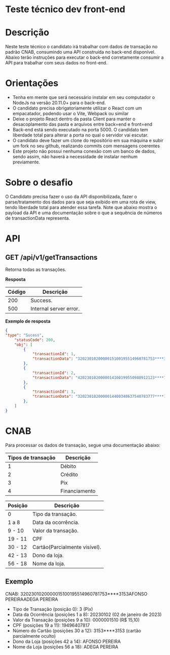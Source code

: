 # Teste técnico dev front-end

# Descrição
Neste teste técnico o candidato irá trabalhar com dados de transação no padrão CNAB, consumindo uma API construída no back-end disponível. Abaixo terão instruções
para executar o back-end corretamente consumir a API para trabalhar com seus dados no front-end.

# Orientações
- Tenha em mente que será necessário instalar em seu computador o NodeJs na versão 20.11.0+ para o back-end.
- O candidato precisa obrigatoriamente utilizar o React com um empacatador, podendo usar o Vite, Webpack ou similar
- Deixe o projeto React dentro da pasta Client para manter o desacoplamento das pasta e arquivos entre back=end e front=end
- Back-end está sendo executado na porta 5000. O candidato tem liberdade total para alterar a porta no qual o servidor vai escutar.
- O candidato deve fazer um clone do repositório em sua máquina e subir um fork no seu github, realizando commits com mensagens coerentes
- Este projeto não possui nenhuma conexão com um banco de dados, sendo assim, não haverá a necessidade de instalar nenhum previamente.

# Sobre o desafio
O Candidato precisa fazer o uso da API disponibilizada, fazer o parse/tratamento dos dados para que seja exibído em uma rota de view, tendo liberdade total para atender essa tarefa.
Note que abaixo mostra o payload da API e uma documentação sobre o que a sequência de números de transactionData representa.

# API
## GET /api/v1/getTransactions

Retorna todas as transações.

**Resposta**

| Código | Descrição                    |
|--------|------------------------------|
| 200    | Success.|
| 500    | Internal server error.|

**Exemplo de resposta**

```json
{
"type": "Sucess",
    "statusCode": 200,
    "obj": [
        {
            "transactionId": 1,
            "transactionData": "3202301020000015100195514960781753****3153AFONSO PEREIRAADEGA PEREIRA"
        },
        {
            "transactionId": 2,
            "transactionData": "4202301020000014100199550980912123****7687PRISCILA COSTALOJAS MÁGICO DE OZ"
        },
        {
            "transactionId": 3,
            "transactionData": "3202301020000014400348637540783777****1313JOSÉ ALENCAR FSUPERMERCADO ARAUJ"
        },
    ]
}
```

# CNAB

Para processar os dados de transação, segue uma documentação abaixo:

| Tipos de transação | Descrição    |
|--------------------|--------------|
| 1                  | Débito       |
| 2                  | Crédito      |
| 3                  | Pix          |
| 4                  | Financiamento|


| Posição | Descrição                    |
|---------|------------------------------|
| 0       | Tipo da transação.           |
| 1 a 8   | Data da ocorrência.          |
| 9 - 10  | Valor da transação.          |
| 19 - 11 | CPF                          |
| 30 - 12 | Cartão(Parcialmente visível).|
| 42 - 13 | Dono da loja.                |
| 56 - 18 | Nome da loja.                |

## Exemplo
CNAB: 3202301020000015100195514960781753****3153AFONSO PEREIRAADEGA PEREIRA

- Tipo de Transação (posição 0): 3 (Pix)
- Data da Ocorrência (posições 1 a 8): 20230102 (02 de janeiro de 2023)
- Valor da Transação (posições 9 a 10): 0000001510 (R$ 15,10)
- CPF (posições 19 a 11): 19496407817
- Número do Cartão (posições 30 a 12): 3153****3153 (cartão parcialmente oculto)
- Dono da Loja (posições 42 a 14): AFONSO PEREIRA
- Nome da Loja (posições 56 a 18): ADEGA PEREIRA



